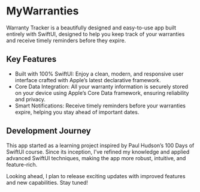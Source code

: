 # MyWarranties

Warranty Tracker is a beautifully designed and easy-to-use app built entirely with SwiftUI, designed to help you keep track of your warranties and receive timely reminders before they expire.

## Key Features

- Built with 100% SwiftUI: Enjoy a clean, modern, and responsive user interface crafted with Apple’s latest declarative framework.
- Core Data Integration: All your warranty information is securely stored on your device using Apple’s Core Data framework, ensuring reliability and privacy.
- Smart Notifications: Receive timely reminders before your warranties expire, helping you stay ahead of important dates.

## Development Journey

This app started as a learning project inspired by Paul Hudson’s 100 Days of SwiftUI course. Since its inception, I’ve refined my knowledge and applied advanced SwiftUI techniques, making the app more robust, intuitive, and feature-rich.

Looking ahead, I plan to release exciting updates with improved features and new capabilities. Stay tuned!
